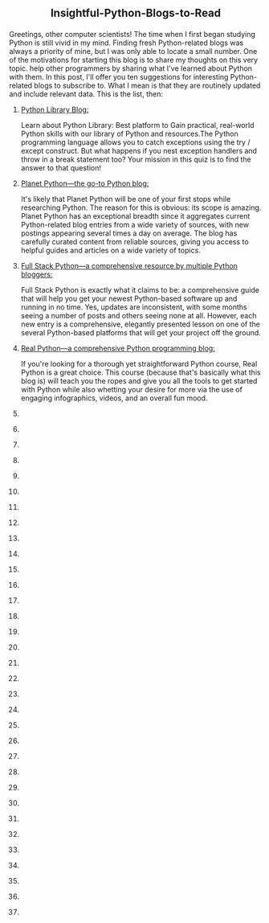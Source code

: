 <h2><p align="center">Insightful-Python-Blogs-to-Read</p></h2>
Greetings, other computer scientists! The time when I first began studying Python is still vivid in my mind. Finding fresh Python-related blogs was always a priority of mine, but I was only able to locate a small number. One of the motivations for starting this blog is to share my thoughts on this very topic. help other programmers by sharing what I've learned about Python with them. In this post, I'll offer you ten suggestions for interesting Python-related blogs to subscribe to. What I mean is that they are routinely updated and include relevant data. This is the list, then:

1. <a href="https://www.blog.pythonlibrary.org/"> Python Library Blog: </a>

    Learn about Python Library: Best platform to Gain practical, real-world Python skills with our library of Python and resources.The Python programming language    allows you to catch exceptions using the try / except construct. But what happens if you nest exception handlers and throw in a break statement too? Your mission in this quiz is to find the answer to that question! 
2. <a href="https://planetpython.org/"> Planet Python—the go-to Python blog: </a>

    It's likely that Planet Python will be one of your first stops while researching Python. The reason for this is obvious: its scope is amazing. Planet Python has an exceptional breadth since it aggregates current Python-related blog entries from a wide variety of sources, with new postings appearing several times a day on average. The blog has carefully curated content from reliable sources, giving you access to helpful guides and articles on a wide variety of topics.

3. <a href="https://www.fullstackpython.com/blog.html"> Full Stack Python—a comprehensive resource by multiple Python bloggers: </a>

    Full Stack Python is exactly what it claims to be: a comprehensive guide that will help you get your newest Python-based software up and running in no time. Yes, updates are inconsistent, with some months seeing a number of posts and others seeing none at all. However, each new entry is a comprehensive, elegantly presented lesson on one of the several Python-based platforms that will get your project off the ground.
4. <a href="https://realpython.com/"> Real Python—a comprehensive Python programming blog: </a>

    If you're looking for a thorough yet straightforward Python course, Real Python is a great choice. This course (because that's basically what this blog is) will teach you the ropes and give you all the tools to get started with Python while also whetting your desire for more via the use of engaging infographics, videos, and an overall fun mood.

6. <a href="">  </a>
7. <a href="">  </a>
8. <a href="">  </a>
9. <a href="">  </a>
10. <a href="">  </a>
11. <a href="">  </a>
12. <a href="">  </a>
13. <a href="">  </a>
14. <a href="">  </a>
15. <a href="">  </a>
16. <a href="">  </a>
17. <a href="">  </a>
18. <a href="">  </a>
19. <a href="">  </a>
20. <a href="">  </a>
21. <a href="">  </a>
22. <a href="">  </a>
23. <a href="">  </a>
24. <a href="">  </a>
25. <a href="">  </a>
26. <a href="">  </a>
27. <a href="">  </a>
28. <a href="">  </a>
29. <a href="">  </a>
30. <a href="">  </a>
31. <a href="">  </a>
32. <a href="">  </a>
33. <a href="">  </a>
34. <a href="">  </a>
35. <a href="">  </a>
36. <a href="">  </a>
37. <a href="">  </a>
38. 

